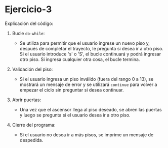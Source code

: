 # Ejercicio-3

Explicación del código:

1. Bucle `do-while`: 
   - Se utiliza para permitir que el usuario ingrese un nuevo piso y, después de completar el trayecto, le pregunta si desea ir a otro piso. Si el usuario introduce 's' o 'S', el bucle continuará y podrá ingresar otro piso. Si ingresa cualquier otra cosa, el bucle termina.

2. Validación del piso: 
   - Si el usuario ingresa un piso inválido (fuera del rango 0 a 13), se mostrará un mensaje de error y se utilizará `continue` para volver a empezar el ciclo sin preguntar si desea continuar.

3. Abrir puertas: 
   - Una vez que el ascensor llega al piso deseado, se abren las puertas y luego se pregunta si el usuario desea ir a otro piso.

4. Cierre del programa: 
   - Si el usuario no desea ir a más pisos, se imprime un mensaje de despedida.



